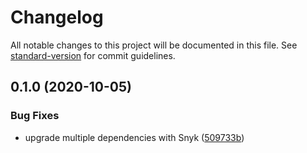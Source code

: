 # Changelog

All notable changes to this project will be documented in this file. See [standard-version](https://github.com/conventional-changelog/standard-version) for commit guidelines.

## 0.1.0 (2020-10-05)


### Bug Fixes

* upgrade multiple dependencies with Snyk ([509733b](https://github.com/pahud/eks-lambda-py/commit/509733b93d9f77325d2ef1604d8bd0eeb8cab63d))
